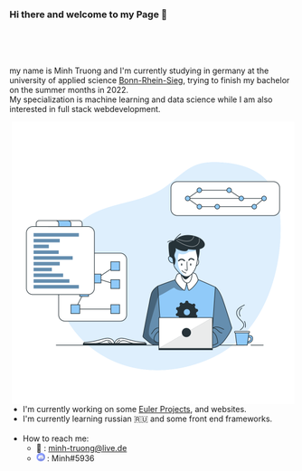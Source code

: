 ### Hi there and welcome to my Page 👋 

<br>
<br>
<br>

my name is Minh Truong and I'm currently studying in germany at the university of applied science [Bonn-Rhein-Sieg](https://www.h-brs.de/de),
trying to finish my bachelor on the summer months in 2022. <br>
My specialization is machine learning and data science while I am also interested in full stack webdevelopment.

 <img src="Image.svg" align="right" alt="drawing" width="500"/>

- I'm currently working on some [Euler Projects](https://projecteuler.net/), and websites.
- I'm currently learning russian 🇷🇺 and some front end frameworks. <br> <br>
- How to reach me:
  - 📧 : minh-truong@live.de <br>
  - <img src="discord_icon.png" alt="drawing" width="15"/> : Minh#5936 



<!--
**xMinhx/xMinhx** is a ✨ _special_ ✨ repository because its `README.md` (this file) appears on your GitHub profile.

Here are some ideas to get you started:

- 🔭 I’m currently working on ...
- 🌱 I’m currently learning ...
- 👯 I’m looking to collaborate on ...
- 🤔 I’m looking for help with ...
- 💬 Ask me about ...
- 📫 How to reach me: ...
- 😄 Pronouns: ...
- ⚡ Fun fact: ...
-->
